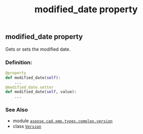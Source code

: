 ﻿---
title: modified_date property
second_title: Aspose.CAD for Python via .NET API References
description: 
type: docs
weight: 50
url: /python-net/aspose.cad.xmp.types.complex.version/version/modified_date/
is_root: false
---

## modified_date property


Gets or sets the modified date.
### Definition:
```python
@property
def modified_date(self):
    ...
@modified_date.setter
def modified_date(self, value):
    ...
```

### See Also
* module [`aspose.cad.xmp.types.complex.version`](../../)
* class [`Version`](/cad/python-net/aspose.cad.xmp.types.complex.version/version)
